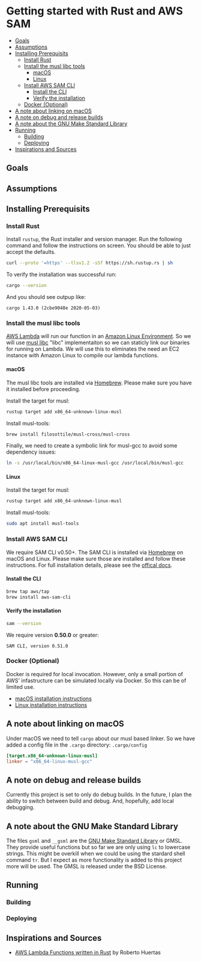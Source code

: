 # Getting started with Rust and AWS SAM <!-- omit in toc -->

- [Goals](#goals)
- [Assumptions](#assumptions)
- [Installing Prerequisits](#installing-prerequisits)
  - [Install Rust](#install-rust)
  - [Install the musl libc tools](#install-the-musl-libc-tools)
    - [macOS](#macos)
    - [Linux](#linux)
  - [Install AWS SAM CLI](#install-aws-sam-cli)
    - [Install the CLI](#install-the-cli)
    - [Verify the installation](#verify-the-installation)
  - [Docker (Optional)](#docker-optional)
- [A note about linking on macOS](#a-note-about-linking-on-macos)
- [A note on debug and release builds](#a-note-on-debug-and-release-builds)
- [A note about the GNU Make Standard Library](#a-note-about-the-gnu-make-standard-library)
- [Running](#running)
  - [Building](#building)
  - [Deploying](#deploying)
- [Inspirations and Sources](#inspirations-and-sources)

## Goals

## Assumptions

## Installing Prerequisits

### Install Rust

Install `rustup`, the Rust installer and version manager. Run the following command and follow the instructions on screen. You should be able to just accept the defaults.

```bash
curl --proto '=https' --tlsv1.2 -sSf https://sh.rustup.rs | sh
```

To verify the installation was successful run:

```bash
cargo --version
```

And you should see outpup like:

```text
cargo 1.43.0 (2cbe9048e 2020-05-03)
```

### Install the musl libc tools

[AWS Lambda](https://aws.amazon.com/lambda/) will run our function in an [Amazon Linux Environment](https://docs.aws.amazon.com/lambda/latest/dg/lambda-runtimes.html).
So we will use [musl libc](https://musl.libc.org/) "libc" implementaiton so we can staticly link our binaries for running on Lambda.
We will use this to eliminates the need an EC2 instance with Amazon Linux to compile our lambda functions.

#### macOS

The musl libc tools are installed via [Homebrew](https://brew.sh/).
Please make sure you have it installed before proceeding.

Install the target for musl:

```bash
rustup target add x86_64-unknown-linux-musl
```

Install musl-tools:

```bash
brew install filosottile/musl-cross/musl-cross
```

Finally, we need to create a symbolic link for musl-gcc to avoid some dependency issues:

```bash
ln -s /usr/local/bin/x86_64-linux-musl-gcc /usr/local/bin/musl-gcc
```

#### Linux

Install the target for musl:

```bash
rustup target add x86_64-unknown-linux-musl
```

Install musl-tools:

```bash
sudo apt install musl-tools
```

### Install AWS SAM CLI

We require SAM CLI v0.50+.
The SAM CLI is installed via [Homebrew](https://brew.sh/) on macOS and Linux.
Please make sure those are installed and follow these instructions.
For full installation details, please see the [offical docs](https://docs.aws.amazon.com/serverless-application-model/latest/developerguide/serverless-sam-cli-install.html).

#### Install the CLI

```bash
brew tap aws/tap
brew install aws-sam-cli
```

#### Verify the installation

```bash
sam --version
```

We require version **0.50.0** or greater:

```text
SAM CLI, version 0.51.0
```

### Docker (Optional)

Docker is required for local invocation. However, only a small portion of AWS' infastructure can be simulated locally via Docker. So this can be of limited use.

- [macOS installation instructions](https://docs.docker.com/docker-for-mac/install/)
- [Linux installation instructions](https://docs.docker.com/engine/install/)

## A note about linking on macOS

Under macOS we need to tell `cargo` about our musl based linker.
So we have added a config file in the `.cargo` directory: `.cargo/config`

```toml
[target.x86_64-unknown-linux-musl]
linker = "x86_64-linux-musl-gcc"
```

## A note on debug and release builds

Currently this project is set to only do debug builds.
In the future, I plan the ability to switch between build and debug.
And, hopefully, add local debugging.

## A note about the GNU Make Standard Library

The files `gsml` and `__gsml` are the [GNU Make Standard Library](https://gmsl.sourceforge.io/) or GMSL.
They provide useful functions but so far we are only using `lc` to lowercase strings.
This might be overkill when we could be using the stardard shell command `tr`.
But I expect as more functionality is added to this project more will be used.
The GMSL is released under the BSD License.

## Running

### Building

### Deploying

## Inspirations and Sources

- [AWS Lambda Functions written in Rust](https://robertohuertas.com/2018/12/02/aws-lambda-rust/) by Roberto Huertas
